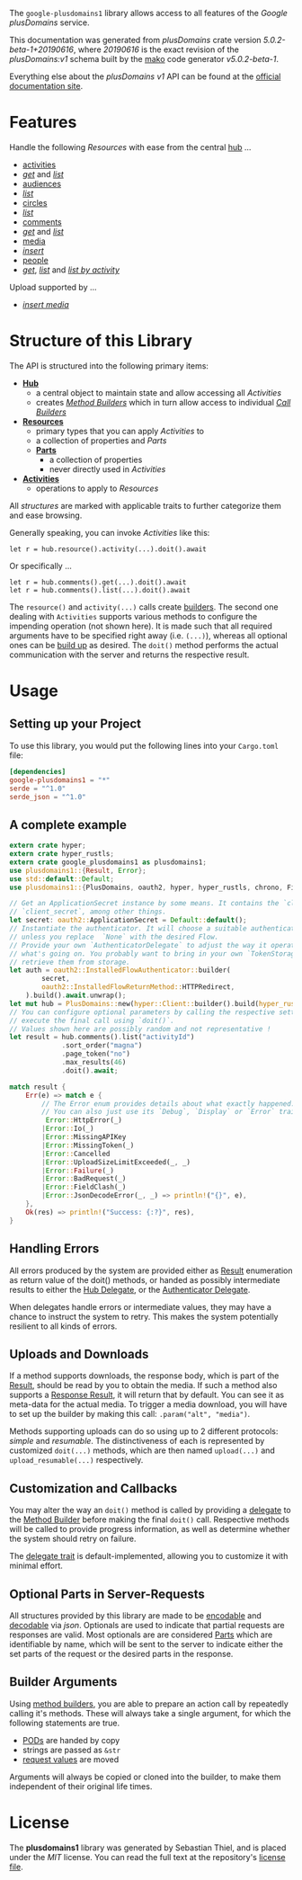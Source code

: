 <!---
DO NOT EDIT !
This file was generated automatically from 'src/generator/templates/api/README.md.mako'
DO NOT EDIT !
-->
The `google-plusdomains1` library allows access to all features of the *Google plusDomains* service.

This documentation was generated from *plusDomains* crate version *5.0.2-beta-1+20190616*, where *20190616* is the exact revision of the *plusDomains:v1* schema built by the [mako](http://www.makotemplates.org/) code generator *v5.0.2-beta-1*.

Everything else about the *plusDomains* *v1* API can be found at the
[official documentation site](https://developers.google.com/+/domains/).
# Features

Handle the following *Resources* with ease from the central [hub](https://docs.rs/google-plusdomains1/5.0.2-beta-1+20190616/google_plusdomains1/PlusDomains) ... 

* [activities](https://docs.rs/google-plusdomains1/5.0.2-beta-1+20190616/google_plusdomains1/api::Activity)
 * [*get*](https://docs.rs/google-plusdomains1/5.0.2-beta-1+20190616/google_plusdomains1/api::ActivityGetCall) and [*list*](https://docs.rs/google-plusdomains1/5.0.2-beta-1+20190616/google_plusdomains1/api::ActivityListCall)
* [audiences](https://docs.rs/google-plusdomains1/5.0.2-beta-1+20190616/google_plusdomains1/api::Audience)
 * [*list*](https://docs.rs/google-plusdomains1/5.0.2-beta-1+20190616/google_plusdomains1/api::AudienceListCall)
* [circles](https://docs.rs/google-plusdomains1/5.0.2-beta-1+20190616/google_plusdomains1/api::Circle)
 * [*list*](https://docs.rs/google-plusdomains1/5.0.2-beta-1+20190616/google_plusdomains1/api::CircleListCall)
* [comments](https://docs.rs/google-plusdomains1/5.0.2-beta-1+20190616/google_plusdomains1/api::Comment)
 * [*get*](https://docs.rs/google-plusdomains1/5.0.2-beta-1+20190616/google_plusdomains1/api::CommentGetCall) and [*list*](https://docs.rs/google-plusdomains1/5.0.2-beta-1+20190616/google_plusdomains1/api::CommentListCall)
* [media](https://docs.rs/google-plusdomains1/5.0.2-beta-1+20190616/google_plusdomains1/api::Media)
 * [*insert*](https://docs.rs/google-plusdomains1/5.0.2-beta-1+20190616/google_plusdomains1/api::MediaInsertCall)
* [people](https://docs.rs/google-plusdomains1/5.0.2-beta-1+20190616/google_plusdomains1/api::Person)
 * [*get*](https://docs.rs/google-plusdomains1/5.0.2-beta-1+20190616/google_plusdomains1/api::PersonGetCall), [*list*](https://docs.rs/google-plusdomains1/5.0.2-beta-1+20190616/google_plusdomains1/api::PersonListCall) and [*list by activity*](https://docs.rs/google-plusdomains1/5.0.2-beta-1+20190616/google_plusdomains1/api::PersonListByActivityCall)


Upload supported by ...

* [*insert media*](https://docs.rs/google-plusdomains1/5.0.2-beta-1+20190616/google_plusdomains1/api::MediaInsertCall)



# Structure of this Library

The API is structured into the following primary items:

* **[Hub](https://docs.rs/google-plusdomains1/5.0.2-beta-1+20190616/google_plusdomains1/PlusDomains)**
    * a central object to maintain state and allow accessing all *Activities*
    * creates [*Method Builders*](https://docs.rs/google-plusdomains1/5.0.2-beta-1+20190616/google_plusdomains1/client::MethodsBuilder) which in turn
      allow access to individual [*Call Builders*](https://docs.rs/google-plusdomains1/5.0.2-beta-1+20190616/google_plusdomains1/client::CallBuilder)
* **[Resources](https://docs.rs/google-plusdomains1/5.0.2-beta-1+20190616/google_plusdomains1/client::Resource)**
    * primary types that you can apply *Activities* to
    * a collection of properties and *Parts*
    * **[Parts](https://docs.rs/google-plusdomains1/5.0.2-beta-1+20190616/google_plusdomains1/client::Part)**
        * a collection of properties
        * never directly used in *Activities*
* **[Activities](https://docs.rs/google-plusdomains1/5.0.2-beta-1+20190616/google_plusdomains1/client::CallBuilder)**
    * operations to apply to *Resources*

All *structures* are marked with applicable traits to further categorize them and ease browsing.

Generally speaking, you can invoke *Activities* like this:

```Rust,ignore
let r = hub.resource().activity(...).doit().await
```

Or specifically ...

```ignore
let r = hub.comments().get(...).doit().await
let r = hub.comments().list(...).doit().await
```

The `resource()` and `activity(...)` calls create [builders][builder-pattern]. The second one dealing with `Activities` 
supports various methods to configure the impending operation (not shown here). It is made such that all required arguments have to be 
specified right away (i.e. `(...)`), whereas all optional ones can be [build up][builder-pattern] as desired.
The `doit()` method performs the actual communication with the server and returns the respective result.

# Usage

## Setting up your Project

To use this library, you would put the following lines into your `Cargo.toml` file:

```toml
[dependencies]
google-plusdomains1 = "*"
serde = "^1.0"
serde_json = "^1.0"
```

## A complete example

```Rust
extern crate hyper;
extern crate hyper_rustls;
extern crate google_plusdomains1 as plusdomains1;
use plusdomains1::{Result, Error};
use std::default::Default;
use plusdomains1::{PlusDomains, oauth2, hyper, hyper_rustls, chrono, FieldMask};

// Get an ApplicationSecret instance by some means. It contains the `client_id` and 
// `client_secret`, among other things.
let secret: oauth2::ApplicationSecret = Default::default();
// Instantiate the authenticator. It will choose a suitable authentication flow for you, 
// unless you replace  `None` with the desired Flow.
// Provide your own `AuthenticatorDelegate` to adjust the way it operates and get feedback about 
// what's going on. You probably want to bring in your own `TokenStorage` to persist tokens and
// retrieve them from storage.
let auth = oauth2::InstalledFlowAuthenticator::builder(
        secret,
        oauth2::InstalledFlowReturnMethod::HTTPRedirect,
    ).build().await.unwrap();
let mut hub = PlusDomains::new(hyper::Client::builder().build(hyper_rustls::HttpsConnectorBuilder::new().with_native_roots().https_or_http().enable_http1().enable_http2().build()), auth);
// You can configure optional parameters by calling the respective setters at will, and
// execute the final call using `doit()`.
// Values shown here are possibly random and not representative !
let result = hub.comments().list("activityId")
             .sort_order("magna")
             .page_token("no")
             .max_results(46)
             .doit().await;

match result {
    Err(e) => match e {
        // The Error enum provides details about what exactly happened.
        // You can also just use its `Debug`, `Display` or `Error` traits
         Error::HttpError(_)
        |Error::Io(_)
        |Error::MissingAPIKey
        |Error::MissingToken(_)
        |Error::Cancelled
        |Error::UploadSizeLimitExceeded(_, _)
        |Error::Failure(_)
        |Error::BadRequest(_)
        |Error::FieldClash(_)
        |Error::JsonDecodeError(_, _) => println!("{}", e),
    },
    Ok(res) => println!("Success: {:?}", res),
}

```
## Handling Errors

All errors produced by the system are provided either as [Result](https://docs.rs/google-plusdomains1/5.0.2-beta-1+20190616/google_plusdomains1/client::Result) enumeration as return value of
the doit() methods, or handed as possibly intermediate results to either the 
[Hub Delegate](https://docs.rs/google-plusdomains1/5.0.2-beta-1+20190616/google_plusdomains1/client::Delegate), or the [Authenticator Delegate](https://docs.rs/yup-oauth2/*/yup_oauth2/trait.AuthenticatorDelegate.html).

When delegates handle errors or intermediate values, they may have a chance to instruct the system to retry. This 
makes the system potentially resilient to all kinds of errors.

## Uploads and Downloads
If a method supports downloads, the response body, which is part of the [Result](https://docs.rs/google-plusdomains1/5.0.2-beta-1+20190616/google_plusdomains1/client::Result), should be
read by you to obtain the media.
If such a method also supports a [Response Result](https://docs.rs/google-plusdomains1/5.0.2-beta-1+20190616/google_plusdomains1/client::ResponseResult), it will return that by default.
You can see it as meta-data for the actual media. To trigger a media download, you will have to set up the builder by making
this call: `.param("alt", "media")`.

Methods supporting uploads can do so using up to 2 different protocols: 
*simple* and *resumable*. The distinctiveness of each is represented by customized 
`doit(...)` methods, which are then named `upload(...)` and `upload_resumable(...)` respectively.

## Customization and Callbacks

You may alter the way an `doit()` method is called by providing a [delegate](https://docs.rs/google-plusdomains1/5.0.2-beta-1+20190616/google_plusdomains1/client::Delegate) to the 
[Method Builder](https://docs.rs/google-plusdomains1/5.0.2-beta-1+20190616/google_plusdomains1/client::CallBuilder) before making the final `doit()` call. 
Respective methods will be called to provide progress information, as well as determine whether the system should 
retry on failure.

The [delegate trait](https://docs.rs/google-plusdomains1/5.0.2-beta-1+20190616/google_plusdomains1/client::Delegate) is default-implemented, allowing you to customize it with minimal effort.

## Optional Parts in Server-Requests

All structures provided by this library are made to be [encodable](https://docs.rs/google-plusdomains1/5.0.2-beta-1+20190616/google_plusdomains1/client::RequestValue) and 
[decodable](https://docs.rs/google-plusdomains1/5.0.2-beta-1+20190616/google_plusdomains1/client::ResponseResult) via *json*. Optionals are used to indicate that partial requests are responses 
are valid.
Most optionals are are considered [Parts](https://docs.rs/google-plusdomains1/5.0.2-beta-1+20190616/google_plusdomains1/client::Part) which are identifiable by name, which will be sent to 
the server to indicate either the set parts of the request or the desired parts in the response.

## Builder Arguments

Using [method builders](https://docs.rs/google-plusdomains1/5.0.2-beta-1+20190616/google_plusdomains1/client::CallBuilder), you are able to prepare an action call by repeatedly calling it's methods.
These will always take a single argument, for which the following statements are true.

* [PODs][wiki-pod] are handed by copy
* strings are passed as `&str`
* [request values](https://docs.rs/google-plusdomains1/5.0.2-beta-1+20190616/google_plusdomains1/client::RequestValue) are moved

Arguments will always be copied or cloned into the builder, to make them independent of their original life times.

[wiki-pod]: http://en.wikipedia.org/wiki/Plain_old_data_structure
[builder-pattern]: http://en.wikipedia.org/wiki/Builder_pattern
[google-go-api]: https://github.com/google/google-api-go-client

# License
The **plusdomains1** library was generated by Sebastian Thiel, and is placed 
under the *MIT* license.
You can read the full text at the repository's [license file][repo-license].

[repo-license]: https://github.com/Byron/google-apis-rsblob/main/LICENSE.md

